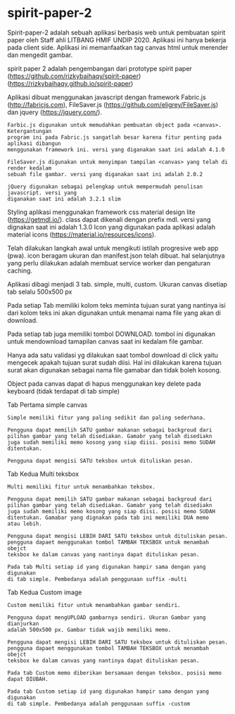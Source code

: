 # spirit-paper-2

Spirit-paper-2 adalah sebuah aplikasi berbasis web untuk pembuatan spirit paper oleh
Staff ahli LITBANG HMIF UNDIP 2020. Aplikasi ini hanya bekerja pada client side.
Aplikasi ini memanfaatkan tag canvas html untuk merender dan mengedit gambar.

spirit paper 2 adalah pengembangan dari prototype spirit paper
(https://github.com/rizkybaihaqy/spirit-paper)(https://rizkybaihaqy.github.io/spirit-paper)

Aplikasi dibuat menggunakan javascript dengan framework Fabric.js (http://fabricjs.com),
FileSaver.js (https://github.com/eligrey/FileSaver.js) dan jquery (https://jquery.com/).

    Farbic.js digunakan untuk memudahkan pembuatan object pada <canvas>. Ketergantungan
    program ini pada Fabric.js sangatlah besar karena fitur penting pada aplikasi dibangun
    menggunakan framework ini. versi yang diganakan saat ini adalah 4.1.0

    FileSaver.js digunakan untuk menyimpan tampilan <canvas> yang telah di render kedalam
    sebuah file gambar. versi yang diganakan saat ini adalah 2.0.2

    jQuery digunakan sebagai pelengkap untuk mempermudah penulisan javascript. versi yang
    diganakan saat ini adalah 3.2.1 slim

Styling aplikasi menggunakan framework css material design lite (https://getmdl.io/).
class dapat dikenali dengan prefix mdl. versi yang dignakan saat ini adalah 1.3.0
Icon yang digunakan pada aplikasi adalah material icons (https://material.io/resources/icons).

Telah dilakukan langkah awal untuk mengikuti istilah progresive web app (pwa). icon beragam
ukuran dan manifest.json telah dibuat. hal selanjutnya yang perlu dilakukan adalah membuat
service worker dan pengaturan caching.

Aplikasi dibagi menjadi 3 tab. simple, multi, custom.
Ukuran canvas disetiap tab selalu 500x500 px

Pada setiap Tab memiliki kolom teks meminta tujuan surat yang
nantinya isi dari kolom teks ini akan digunakan untuk menamai
nama file yang akan di download.

Pada setiap tab juga memiliki tombol DOWNLOAD. tombol ini digunakan
untuk mendownload tamapilan canvas saat ini kedalam file gambar.

Hanya ada satu validasi yg dilakukan saat tombol download di click
yaitu mengecek apakah tujuan surat sudah diisi. Hal ini dilakukan
karena tujuan surat akan digunakan sebagai nama file gamabar dan
tidak boleh kosong.

Object pada canvas dapat di hapus menggunakan key delete pada
keyboard (tidak terdapat di tab simple)

Tab Pertama simple canvas

    Simple memiliki fitur yang paling sedikit dan paling sederhana.

    Pengguna dapat memilih SATU gambar makanan sebagai backgroud dari
    pilihan gambar yang telah disediakan. Gamabr yang telah disediakn
    juga sudah memiliki memo kosong yang siap diisi. posisi memo SUDAH
    ditentukan.

    Pengguna dapat mengisi SATU teksbox untuk dituliskan pesan.

Tab Kedua Multi teksbox

    Multi memiliki fitur untuk menambahkan teksbox.

    Pengguna dapat memilih SATU gambar makanan sebagai backgroud dari
    pilihan gambar yang telah disediakan. Gamabr yang telah disediakn
    juga sudah memiliki memo kosong yang siap diisi. posisi memo SUDAH
    ditentukan. Gamabar yang dignakan pada tab ini memiliki DUA memo
    atau lebih.

    Pengguna dapat mengisi LEBIH DARI SATU teksbox untuk dituliskan pesan.
    pengguna dapaet menggunakan tombol TAMBAH TEKSBOX untuk menambah obejct
    teksbox ke dalam canvas yang nantinya dapat dituliskan pesan.

    Pada tab Multi setiap id yang digunakan hampir sama dengan yang digunakan
    di tab simple. Pembedanya adalah penggunaan suffix -multi

Tab Kedua Custom image

    Custom memiliki fitur untuk menambahkan gambar sendiri.

    Pengguna dapat mengUPLOAD gambarnya sendiri. Ukuran Gambar yang dianjurkan
    adalah 500x500 px. Gambar tidak wajib memiliki memo.

    Pengguna dapat mengisi LEBIH DARI SATU teksbox untuk dituliskan pesan.
    pengguna dapaet menggunakan tombol TAMBAH TEKSBOX untuk menambah obejct
    teksbox ke dalam canvas yang nantinya dapat dituliskan pesan.

    Pada tab Custom memo diberikan bersamaan dengan teksbox. posisi memo
    dapat DIUBAH.

    Pada tab Custom setiap id yang digunakan hampir sama dengan yang digunakan
    di tab simple. Pembedanya adalah penggunaan suffix -custom
